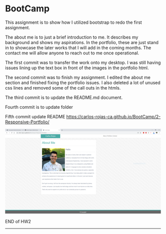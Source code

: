 # BootCamp

This assignment is to show how I utilized bootstrap to redo the first assignment.

The about me is to just a brief introduction to me. It describes my background and shows my aspirations. 
In the portfolio, these are just stand in to showcase the later works that I will add in the coming months. 
The contact me will allow anyone to reach out to me once operational.


The first commit was to transfer the work onto my desktop. I was still having issues lining up the text box in front of the images in the portfolio html.

The second commit was to finish my assignment. I edited the about me section and finished fixing the portfolio issues. I also deleted a lot of unused css lines and removed some of the call outs in the htmls.

The third commit is to update the README.md document.

Fourth commit is to update folder

Fifth commit update README
https://carlos-rojas-ca.github.io/BootCamp/2-Responsive-Portfolio/

![alt text](2-Responsive-Portfolio/assets/images/Aboutme.png?raw=true "image")

END of HW2

----------------------------------------------------------------------------
